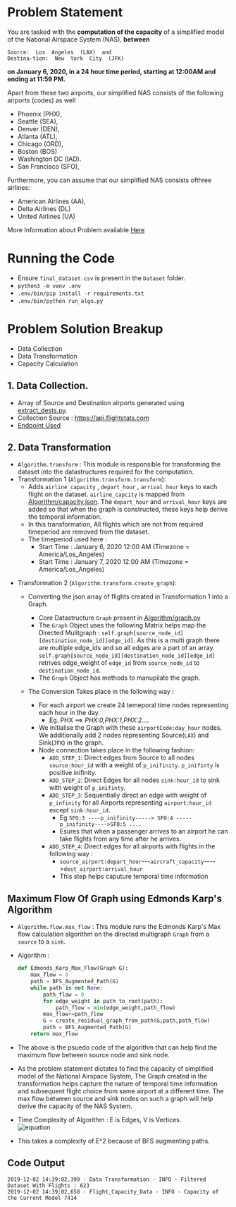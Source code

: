 # Problem Statement

You  are  tasked  with  the  **computation  of  the  capacity**  of  a simplified model of the National Airspace System (NAS), **between** 

    Source:  Los  Angeles  (LAX)  and  
    Destina-tion:  New  York  City  (JFK)

**on  January  6,  2020,  in  a  24  hour  time  period,  starting  at  12:00AM  and  ending at  11:59  PM.** 

Apart from these two airports, our simplified NAS consists of the following airports (codes) as well 
- Phoenix (PHX), 
- Seattle (SEA),
- Denver (DEN),
- Atlanta (ATL),
- Chicago (ORD),
- Boston (BOS) 
- Washington DC (IAD). 
- San Francisco (SFO), 

Furthermore, you can assume that our simplified NAS consists ofthree airlines: 
- American Airlines (AA), 
- Delta Airlines (DL)
- United Airlines (UA)

More Information about Problem available [Here](Question.md)

# Running the Code 

- Ensure ``final_dataset.csv`` is present in the ``Dataset`` folder. 
- ``python3 -m venv .env`` 
- ``.env/bin/pip install -r requirements.txt``
- ``.env/bin/python run_algo.py``

# Problem Solution Breakup  

- Data Collection 
- Data Transformation 
- Capacity Calculation 


## 1. Data Collection.
- Array of Source and Destination airports generated using [extract_dests.py](extract_dests.py). 
- Collection Source : https://api.flightstats.com
- [Endpoint Used](https://api.flightstats.com/flex/schedules/rest/v1/json/from/LAX/to/JFK/departing/2019/1/6)

<div style="page-break-after: always;"></div>

## 2. Data Transformation

- ``Algorithm.transform`` : This module is responsible for transforming the dataset into the datastructures required for the computation. 
- Transformation 1 (``Algorithm.transform.transform``): 
    - Adds ``airline_capacity`` , ``depart_hour`` , ``arrival_hour`` keys to each flight on the dataset. ``airline_capcity`` is mapped from [Algorithm/capacity.json](Algorithm/capacity.json). The ``depart_hour``  and ``arrival_hour`` keys are added so that when the graph is constructed, these keys help derive the temporal information.
    - In this transformation, All flights which are not from required timeperiod are removed from the dataset. 
    - The timeperiod used here :
        - Start Time :  January 6, 2020 12:00 AM (Timezone = America/Los_Angeles)
        - Start Time :  January 7, 2020 12:00 AM (Timezone = America/Los_Angeles)

<div style="page-break-after: always;"></div>

- Transformation 2 (``Algorithm.transform.create_graph``): 
    - Converting the json array of flights created in Transformation 1 into a Graph. 
        - Core Datastructure ``Graph`` present in [Algorithm/graph.py](Algorithm/graph.py)
        - The ``Graph`` Object uses the following Matrix helps map the Directed Mulitgraph : ``self.graph[source_node_id][destination_node_id][edge_id]``. As this is a multi graph there are multiple edge_ids and so all edges are a part of an array. ``self.graph[source_node_id][destination_node_id][edge_id]`` retrives edge_weight of ``edge_id`` from ``source_node_id`` to ``destination_node_id``.
        - The ``Graph`` Object has methods to manupilate the graph. 
    
    - The Conversion Takes place in the following way : 
        - For each airport we create 24 temeporal time nodes representing each hour in the day. 
            - Eg. PHX ==> *PHX:0,PHX:1,PHX:2....*
        - We initialise the Graph with these ``airportCode:day_hour`` nodes. We additionally add 2 nodes representing Source(``LAX``) and Sink(``JFK``) in the graph. 
        - Node connection takes place in the following fashion:
            - ``ADD_STEP_1``: Direct edges from Source to all nodes ``source:hour_id`` with a weight of ``p_inifinity``. ``p_inifinty`` is positive inifinity. 
            - ``ADD_STEP_2``: Direct Edges for all nodes ``sink:hour_id`` to sink with weight of ``p_inifinty``.
            - ``ADD_STEP_3``: Sequentially direct an edge with weight of ``p_infinity`` for all Airports representing ``airport:hour_id`` except ``sink:hour_id``. 
                - Eg `SFO:3 ----p_inifinity-----> SFO:4 -----p_inifinity---->SFO:5 ....`
                - Esures that when a passenger arrives to an airport he can take flights from any time after he arrives. 
            - ``ADD_STEP_4``: Direct edges for all airports with flights in the following way : 
                - ``source_airport:depart_hour``---``aircraft_capacity``---->``dest_airport:arrival_hour``
                - This step helps caputure temporal time information

<div style="page-break-after: always;"></div>
        
## Maximum Flow Of Graph using Edmonds Karp's Algorithm

- ``Algorithm.flow.max_flow`` : This module runs the Edmonds Karp's Max flow calculation algorithm on the directed multigraph ``Graph`` from a ``source`` to a ``sink``. 
- Algorithm : 
    ```python
    def Edmonds_Karp_Max_Flow(Graph G):
        max_flow = 0
        path = BFS_Augmented_Path(G)
        while path is not None: 
            path_flow = 0
            for edge_weight in path_to_root(path):
                path_flow = min(edge_weight,path_flow)
            max_flow+=path_flow
            G = create_residual_graph_from_path(G,path,path_flow)
            path = BFS_Augmented_Path(G)
        return max_flow
    ```
- The  above is the psuedo code of the algorithm that can help find the maximum flow between source node and sink node. 
- As the problem statement dictates to find the capacity of simplified model of the National Airspace System, The Graph created in the transformation helps capture the nature of temporal time information and subsequent flight choice from same airport at a different time. The max flow between source and sink nodes on such a graph will help derive the capacity of the NAS System. 

- Time Complexity of Algorithm : E is Edges, V is Vertices.  
![equation](https://latex.codecogs.com/gif.latex?O(VE^2)&space;=&space;O(AirportCodes*24*E^2)&space;=&space;O(AirportCodes&space;*&space;E^2))
- This takes a complexity of E^2 because of BFS augmenting paths. 

## Code Output 

```
2019-12-02 14:39:02,399 - Data Transformation - INFO - Filtered Dataset With Flights : 623
2019-12-02 14:39:02,658 - Flight_Capacity_Data - INFO - Capacity of the Current Model 7414 
```